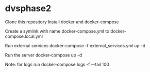 # dvsphase2

Clone this repository
Install docker and docker-compose

Create a symlink with name docker-compose.yml to docker-compose.local.yml

Run external services docker-compose -f external_services.yml up -d

Run the server docker-compose up -d


Note: for logs run docker-compose logs -f --tail 100
